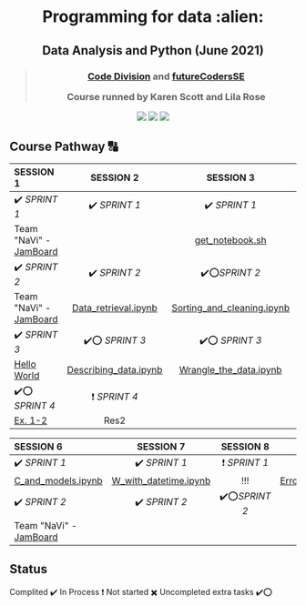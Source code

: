 <h1 align="center">Programming for data :alien:
</h1>
<h2 align="center">
Data Analysis and Python (June 2021)
</h2>
  
<h3 align="center">
  
> [Code Division](http://codedivision.co.uk "Code Division") 
> and [futureCodersSE](http://futurecoders.org.uk "futureCodersSE")
> 
> Course runned by Karen Scott and Lila Rose

</h3>

<p align="center">
<img src="https://img.shields.io/badge/Current%20Week-3-brightgreen">
<img src="https://img.shields.io/badge/Title-R,%20STATISTICS%20AND%20VISUALISATION-orange">
<img src="https://img.shields.io/badge/Next%20Week-DATA%20ANALYTIC%20SOFTWARE%20AND%20SECURITY-red">
</p>
  
## Course Pathway :capital_abcd:

| SESSION 1  | SESSION 2  | SESSION 3 | SESSION 4 | SESSION 5 |
| :------------ |:---------------:|:---------------:| :---------------:| -----:|
| :heavy_check_mark: *SPRINT 1* | :heavy_check_mark: *SPRINT 1* |:heavy_check_mark: *SPRINT 1* | :heavy_exclamation_mark: *SPRINT 1* | :heavy_check_mark::o: *SPRINT 1* |
| Team "NaVi" - [JamBoard](https://jamboard.google.com/d/1jeZxbGckfsrLdZv-FocJwHoqDlJn-5JU0SgjH2FPcek/viewer "JamBoard")   | | [get_notebook.sh](https://github.com/duntik/programming-for-data/tree/main/Session%202/Sprint%201 "get_notebook.sh")  | [Numpy.ipynb](https://github.com/duntik/programming-for-data/tree/main/Session%203/Sprint%201 "Numpy.ipynb") | [Land.ipynb](https://github.com/duntik/programming-for-data/tree/main/Session%204/Sprint%201 "Land.ipynb") | [R_S_perfor.ipynb](https://github.com/duntik/programming-for-data/tree/main/Session%205/Sprint%201 "R_Student_performance.ipynb") |
| :heavy_check_mark: *SPRINT 2*    | :heavy_check_mark: *SPRINT 2* | :heavy_check_mark::o:*SPRINT 2* | :heavy_check_mark::o:*SPRINT 2* | :heavy_exclamation_mark:*SPRINT 2* |
| Team "NaVi" - [JamBoard](https://jamboard.google.com/d/1jeZxbGckfsrLdZv-FocJwHoqDlJn-5JU0SgjH2FPcek/viewer "JamBoard")   | [Data_retrieval.ipynb](https://github.com/duntik/programming-for-data/tree/main/Session%202/Sprint%201 "Data_retrieval.ipynb") | [Sorting_and_cleaning.ipynb](https://github.com/duntik/programming-for-data/tree/main/Session%203/Sprint%202 "Sorting_and_cleaning.ipynb") | [Splitting_Data.ipynb](https://github.com/duntik/programming-for-data/tree/main/Session%204/Sprint%202 "Splitting_Data.ipynb") | [R_L_expec.ipynb](https://github.com/duntik/programming-for-data/tree/main/Session%205/Sprint%202 "Splitting_Data.ipynb") |
| :heavy_check_mark: *SPRINT 3*     | :heavy_check_mark::o:  *SPRINT 3* | :heavy_check_mark::o: *SPRINT 3* | :heavy_multiplication_x: *SPRINT 3* |
| [Hello World](https://github.com/duntik/programming-for-data/tree/main/Session%201/Sprint%203 "Hello World")  | [Describing_data.ipynb](https://github.com/duntik/programming-for-data/blob/main/Session%202/Sprint%203 "Describing_data.ipynb") | [Wrangle_the_data.ipynb](https://github.com/duntik/programming-for-data/tree/main/Session%203/Sprint%203") | No worksheet
| :heavy_check_mark::o: *SPRINT 4*      | :heavy_exclamation_mark: *SPRINT 4* |
| [Ex. 1-2](https://github.com/duntik/programming-for-data/tree/main/Session%201/Sprint%204 "Ex. 1-2") | Res2 |


| SESSION 6  | SESSION 7  | SESSION 8 | SESSION 9 | SESSION 10 |
| :------------ |:---------------:|:---------------:| :---------------:| -----:|
| :heavy_check_mark: *SPRINT 1* | :heavy_check_mark: *SPRINT 1* |:heavy_exclamation_mark: *SPRINT 1* | :heavy_check_mark: *SPRINT 1* | :heavy_check_mark::o: *SPRINT 1* |
| [C_and_models.ipynb](https://github.com/duntik/programming-for-data/blob/main/Session%206/Correlations_and_models.ipynb "Correlations_and_models.ipynb")   | [W_with_datetime.ipynb](https://github.com/duntik/programming-for-data/blob/main/Session%207/Working_with_datetime.ipynb "Working_with_datetime.ipynb")  | !!! | [Error_h_and_test.ipynbb](https://github.com/duntik/programming-for-data/blob/main/Session%209/Error_handling_and_testing.ipynb "Error_handling_and_testing.ipynb") | [D_Tree_coded_model.ipynb](https://github.com/duntik/programming-for-data/blob/main/Session%2010/Decision_Tree_coded_model.ipynb") |
| :heavy_check_mark: *SPRINT 2*    | :heavy_check_mark: *SPRINT 2* | :heavy_check_mark::o:*SPRINT 2* | :heavy_check_mark::o:*SPRINT 2* | :heavy_exclamation_mark:*SPRINT 2* |
| Team "NaVi" - [JamBoard](https://jamboard.google.com/d/1jeZxbGckfsrLdZv-FocJwHoqDlJn-5JU0SgjH2FPcek/viewer "JamBoard")   |


## Status
Complited :heavy_check_mark:
In Process :heavy_exclamation_mark:
Not started :heavy_multiplication_x:
Uncompleted extra tasks :heavy_check_mark::o:
